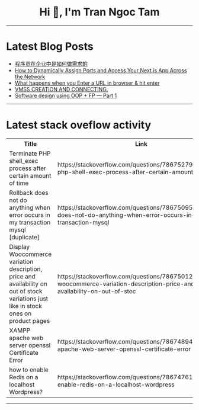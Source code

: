 <h1 align="center">Hi 👋, I'm Tran Ngoc Tam</h1>

---

# Latest Blog Posts 
<!-- BLOG-POST-LIST:START -->
- [程序员在企业中是如何做需求的](https://dev.to/javapub/cheng-xu-yuan-zai-qi-ye-zhong-shi-ru-he-zuo-xu-qiu-de-3g6a)
- [How to Dynamically Assign Ports and Access Your Next.js App Across the Network](https://dev.to/xanderselorm/how-to-dynamically-assign-ports-and-access-your-nextjs-app-across-the-network-3p57)
- [What happens when you Enter a URL in browser &amp; hit enter](https://dev.to/zeeshanali0704/what-happens-when-you-enter-a-url-in-browser-hit-enter-2i2a)
- [VMSS CREATION AND CONNECTING.](https://dev.to/collins_uwa_1f4dc406f079c/vmss-creation-and-connecting-1g3f)
- [Software design using OOP + FP — Part 1](https://dev.to/fedelochbaum/software-design-using-oop-fp-part-1-2fgh)
<!-- BLOG-POST-LIST:END -->

---

# Latest stack oveflow activity
<table>
  <tr><th>Title</th><th>Link</th></tr>
  <!-- STACKOVERFLOW:START --><tr><td>Terminate PHP shell_exec process after certain amount of time</td><td>https://stackoverflow.com/questions/78675279/terminate-php-shell-exec-process-after-certain-amount-of-time</td></tr><tr><td>Rollback does not do anything when error occurs in my transaction mysql [duplicate]</td><td>https://stackoverflow.com/questions/78675095/rollback-does-not-do-anything-when-error-occurs-in-my-transaction-mysql</td></tr><tr><td>Display Woocommerce variation description, price and availability on out of stock variations just like in stock ones on product pages</td><td>https://stackoverflow.com/questions/78675012/display-woocommerce-variation-description-price-and-availability-on-out-of-stoc</td></tr><tr><td>XAMPP apache web server openssl Certificate Error</td><td>https://stackoverflow.com/questions/78674894/xampp-apache-web-server-openssl-certificate-error</td></tr><tr><td>how to enable Redis on a localhost Wordpress?</td><td>https://stackoverflow.com/questions/78674761/how-to-enable-redis-on-a-localhost-wordpress</td></tr><!-- STACKOVERFLOW:END -->
</table>

---


